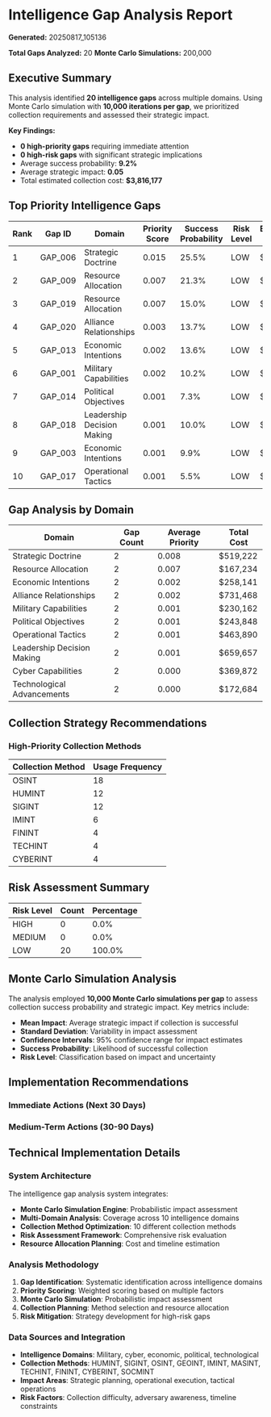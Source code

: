 # Intelligence Gap Analysis Report

**Generated:** 20250817_105136

**Total Gaps Analyzed:** 20
**Monte Carlo Simulations:** 200,000

## Executive Summary

This analysis identified **20 intelligence gaps** across multiple domains. Using Monte Carlo simulation with **10,000 iterations per gap**, we prioritized collection requirements and assessed their strategic impact.

**Key Findings:**
- **0 high-priority gaps** requiring immediate attention
- **0 high-risk gaps** with significant strategic implications
- Average success probability: **9.2%**
- Average strategic impact: **0.05**
- Total estimated collection cost: **$3,816,177**

## Top Priority Intelligence Gaps

| Rank | Gap ID | Domain | Priority Score | Success Probability | Risk Level | Estimated Cost |
|------|--------|--------|----------------|-------------------|------------|----------------|
| 1 | GAP_006 | Strategic Doctrine | 0.015 | 25.5% | LOW | $334,636 |
| 2 | GAP_009 | Resource Allocation | 0.007 | 21.3% | LOW | $17,662 |
| 3 | GAP_019 | Resource Allocation | 0.007 | 15.0% | LOW | $149,572 |
| 4 | GAP_020 | Alliance Relationships | 0.003 | 13.7% | LOW | $343,546 |
| 5 | GAP_013 | Economic Intentions | 0.002 | 13.6% | LOW | $225,275 |
| 6 | GAP_001 | Military Capabilities | 0.002 | 10.2% | LOW | $38,461 |
| 7 | GAP_014 | Political Objectives | 0.001 | 7.3% | LOW | $211,088 |
| 8 | GAP_018 | Leadership Decision Making | 0.001 | 10.0% | LOW | $283,470 |
| 9 | GAP_003 | Economic Intentions | 0.001 | 9.9% | LOW | $32,866 |
| 10 | GAP_017 | Operational Tactics | 0.001 | 5.5% | LOW | $260,266 |

## Gap Analysis by Domain

| Domain | Gap Count | Average Priority | Total Cost |
|--------|-----------|------------------|------------|
| Strategic Doctrine | 2 | 0.008 | $519,222 |
| Resource Allocation | 2 | 0.007 | $167,234 |
| Economic Intentions | 2 | 0.002 | $258,141 |
| Alliance Relationships | 2 | 0.002 | $731,468 |
| Military Capabilities | 2 | 0.001 | $230,162 |
| Political Objectives | 2 | 0.001 | $243,848 |
| Operational Tactics | 2 | 0.001 | $463,890 |
| Leadership Decision Making | 2 | 0.001 | $659,657 |
| Cyber Capabilities | 2 | 0.000 | $369,872 |
| Technological Advancements | 2 | 0.000 | $172,684 |

## Collection Strategy Recommendations

### High-Priority Collection Methods

| Collection Method | Usage Frequency |
|-------------------|-----------------|
| OSINT | 18 |
| HUMINT | 12 |
| SIGINT | 12 |
| IMINT | 6 |
| FININT | 4 |
| TECHINT | 4 |
| CYBERINT | 4 |

## Risk Assessment Summary

| Risk Level | Count | Percentage |
|------------|-------|------------|
| HIGH | 0 | 0.0% |
| MEDIUM | 0 | 0.0% |
| LOW | 20 | 100.0% |

## Monte Carlo Simulation Analysis

The analysis employed **10,000 Monte Carlo simulations per gap** to assess collection success probability and strategic impact. Key metrics include:

- **Mean Impact**: Average strategic impact if collection is successful
- **Standard Deviation**: Variability in impact assessment
- **Confidence Intervals**: 95% confidence range for impact estimates
- **Success Probability**: Likelihood of successful collection
- **Risk Level**: Classification based on impact and uncertainty

## Implementation Recommendations

### Immediate Actions (Next 30 Days)

### Medium-Term Actions (30-90 Days)

## Technical Implementation Details

### System Architecture

The intelligence gap analysis system integrates:

- **Monte Carlo Simulation Engine**: Probabilistic impact assessment
- **Multi-Domain Analysis**: Coverage across 10 intelligence domains
- **Collection Method Optimization**: 10 different collection methods
- **Risk Assessment Framework**: Comprehensive risk evaluation
- **Resource Allocation Planning**: Cost and timeline estimation

### Analysis Methodology

1. **Gap Identification**: Systematic identification across intelligence domains
2. **Priority Scoring**: Weighted scoring based on multiple factors
3. **Monte Carlo Simulation**: Probabilistic impact assessment
4. **Collection Planning**: Method selection and resource allocation
5. **Risk Mitigation**: Strategy development for high-risk gaps

### Data Sources and Integration

- **Intelligence Domains**: Military, cyber, economic, political, technological
- **Collection Methods**: HUMINT, SIGINT, OSINT, GEOINT, IMINT, MASINT, TECHINT, FININT, CYBERINT, SOCMINT
- **Impact Areas**: Strategic planning, operational execution, tactical operations
- **Risk Factors**: Collection difficulty, adversary awareness, timeline constraints

